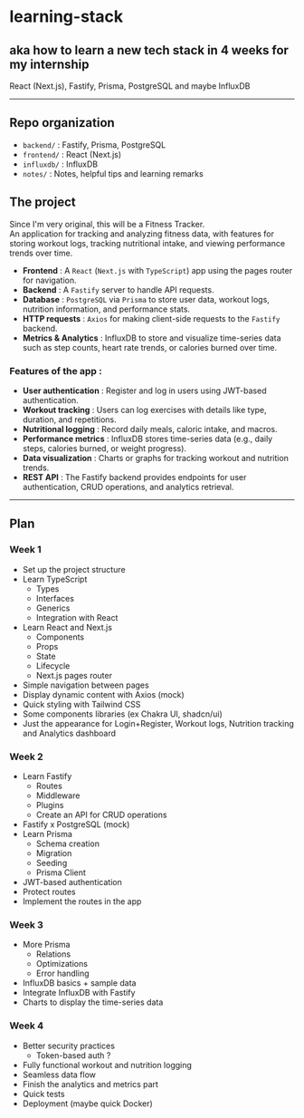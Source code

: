 # learning-stack
## aka how to learn a new tech stack in 4 weeks for my internship
React (Next.js), Fastify, Prisma, PostgreSQL and maybe InfluxDB

---

## Repo organization
- `backend/` : Fastify, Prisma, PostgreSQL
- `frontend/` : React (Next.js)
- `influxdb/` : InfluxDB
- `notes/` : Notes, helpful tips and learning remarks

## The project
Since I'm very original, this will be a Fitness Tracker.  
An application for tracking and analyzing fitness data, with features for storing workout logs, tracking nutritional intake, and viewing performance trends over time.
- **Frontend** : A `React` (`Next.js` with `TypeScript`) app using the pages router for navigation.
- **Backend** : A `Fastify` server to handle API requests.
- **Database** : `PostgreSQL` via `Prisma` to store user data, workout logs, nutrition information, and performance stats.
- **HTTP requests** : `Axios` for making client-side requests to the `Fastify` backend.
- **Metrics & Analytics** : InfluxDB to store and visualize time-series data such as step counts, heart rate trends, or calories burned over time.

### Features of the app :
- **User authentication** : Register and log in users using JWT-based authentication.
- **Workout tracking** : Users can log exercises with details like type, duration, and repetitions.
- **Nutritional logging** : Record daily meals, caloric intake, and macros.
- **Performance metrics** : InfluxDB stores time-series data (e.g., daily steps, calories burned, or weight progress).
- **Data visualization** : Charts or graphs for tracking workout and nutrition trends.
- **REST API** : The Fastify backend provides endpoints for user authentication, CRUD operations, and analytics retrieval.

---

## Plan
### Week 1
- Set up the project structure
- Learn TypeScript
  - Types
  - Interfaces
  - Generics
  - Integration with React
- Learn React and Next.js
  - Components
  - Props
  - State
  - Lifecycle
  - Next.js pages router
- Simple navigation between pages
- Display dynamic content with Axios (mock)
- Quick styling with Tailwind CSS
- Some components libraries (ex Chakra UI, shadcn/ui)
- Just the appearance for Login+Register, Workout logs, Nutrition tracking and Analytics dashboard

### Week 2
- Learn Fastify
  - Routes
  - Middleware
  - Plugins
  - Create an API for CRUD operations
- Fastify x PostgreSQL (mock)
- Learn Prisma
  - Schema creation
  - Migration
  - Seeding
  - Prisma Client
- JWT-based authentication
- Protect routes
- Implement the routes in the app

### Week 3
- More Prisma
  - Relations
  - Optimizations
  - Error handling
- InfluxDB basics + sample data
- Integrate InfluxDB with Fastify
- Charts to display the time-series data

### Week 4
- Better security practices
  - Token-based auth ?
- Fully functional workout and nutrition logging
- Seamless data flow
- Finish the analytics and metrics part
- Quick tests
- Deployment (maybe quick Docker)
